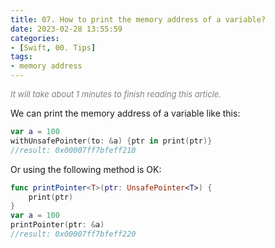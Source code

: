```yaml
---
title: 07. How to print the memory address of a variable?
date: 2023-02-28 13:55:59
categories: 
- [Swift, 00. Tips]
tags:
- memory address
---
```


<font color=gray size=2>*It will take about 1 minutes to finish reading this article.*</font>

We can print the memory address of a variable like this:
```Swift
var a = 100
withUnsafePointer(to: &a) {ptr in print(ptr)}
//result: 0x00007ff7bfeff210
```
Or using the following method is OK:
```Swift
func printPointer<T>(ptr: UnsafePointer<T>) {
    print(ptr)
}
var a = 100
printPointer(ptr: &a)
//result: 0x00007ff7bfeff220
```

